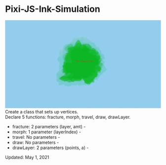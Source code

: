 # Pixi-JS-Ink-Simulation
<img src="inks.gif" />
Create a class that sets up vertices. <br />
Declare 5 functions: fracture, morph, travel, draw, drawLayer. <br>
<ul>
  <li>fracture: 2 parameters (layer, amt) - </li>
  <li>morph: 1 parameter (layerIndex) - </li>
  <li>travel: No parameters - </li>
  <li>draw: No parameters - </li>
  <li>drawLayer: 2 parameters (points, a) - </li>
</ul>

<p>Updated: May 1, 2021</p>
